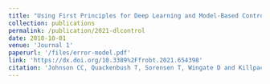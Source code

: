```yaml
---
title: "Using First Principles for Deep Learning and Model-Based Control of Soft Robots"
collection: publications
permalink: /publication/2021-dlcontrol
date: 2010-10-01
venue: 'Journal 1'
paperurl: '/files/error-model.pdf'
link: 'https://dx.doi.org/10.3389%2Ffrobt.2021.654398'
citation: 'Johnson CC, Quackenbush T, Sorensen T, Wingate D and Killpack MD (2021) Using First Principles for Deep Learning and Model-Based Control of Soft Robots. Front. Robot. AI 8:654398. doi: 10.3389/frobt.2021.654398'
---
```

